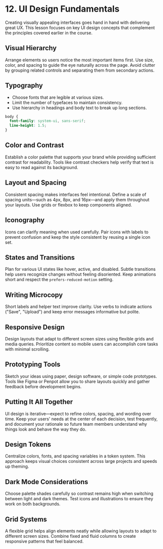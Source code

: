 # 12. UI Design Fundamentals

Creating visually appealing interfaces goes hand in hand with delivering great UX. This lesson focuses on key UI design concepts that complement the principles covered earlier in the course.

## Visual Hierarchy

Arrange elements so users notice the most important items first. Use size, color, and spacing to guide the eye naturally across the page. Avoid clutter by grouping related controls and separating them from secondary actions.

## Typography

- Choose fonts that are legible at various sizes.
- Limit the number of typefaces to maintain consistency.
- Use hierarchy in headings and body text to break up long sections.

```css
body {
  font-family: system-ui, sans-serif;
  line-height: 1.5;
}
```

## Color and Contrast

Establish a color palette that supports your brand while providing sufficient contrast for readability. Tools like contrast checkers help verify that text is easy to read against its background.

## Layout and Spacing

Consistent spacing makes interfaces feel intentional. Define a scale of spacing units—such as 4px, 8px, and 16px—and apply them throughout your layouts. Use grids or flexbox to keep components aligned.

## Iconography

Icons can clarify meaning when used carefully. Pair icons with labels to prevent confusion and keep the style consistent by reusing a single icon set.

## States and Transitions

Plan for various UI states like hover, active, and disabled. Subtle transitions help users recognize changes without feeling disoriented. Keep animations short and respect the `prefers-reduced-motion` setting.

## Writing Microcopy

Short labels and helper text improve clarity. Use verbs to indicate actions ("Save", "Upload") and keep error messages informative but polite.

## Responsive Design

Design layouts that adapt to different screen sizes using flexible grids and media queries. Prioritize content so mobile users can accomplish core tasks with minimal scrolling.

## Prototyping Tools

Sketch your ideas using paper, design software, or simple code prototypes. Tools like Figma or Penpot allow you to share layouts quickly and gather feedback before development begins.

## Putting It All Together

UI design is iterative—expect to refine colors, spacing, and wording over time. Keep your users' needs at the center of each decision, test frequently, and document your rationale so future team members understand why things look and behave the way they do.


## Design Tokens

Centralize colors, fonts, and spacing variables in a token system. This approach keeps visual choices consistent across large projects and speeds up theming.

## Dark Mode Considerations

Choose palette shades carefully so contrast remains high when switching between light and dark themes. Test icons and illustrations to ensure they work on both backgrounds.

## Grid Systems

A flexible grid helps align elements neatly while allowing layouts to adapt to different screen sizes. Combine fixed and fluid columns to create responsive patterns that feel balanced.

